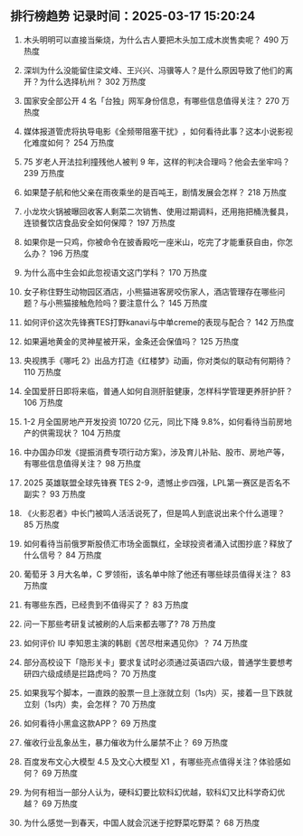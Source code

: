 
## 排行榜趋势 记录时间：2025-03-17 15:20:24
  
  1. 木头明明可以直接当柴烧，为什么古人要把木头加工成木炭售卖呢？ 490 万热度
    
  2. 深圳为什么没能留住梁文峰、王兴兴、冯骥等人？是什么原因导致了他们的离开？为什么选择杭州？ 302 万热度
    
  3. 国家安全部公开 4 名「台独」网军身份信息，有哪些信息值得关注？ 270 万热度
    
  4. 媒体报道管虎将执导电影《全频带阻塞干扰》​，如何看待此事？这本小说影视化难度如何？ 254 万热度
    
  5. 75 岁老人开法拉利撞残他人被判 9 年，这样的判决合理吗？他会去坐牢吗？ 239 万热度
    
  6. 如果楚子航和他父亲在雨夜乘坐的是百吨王，剧情发展会怎样？ 218 万热度
    
  7. 小龙坎火锅被曝回收客人剩菜二次销售、使用过期调料，还用拖把桶洗餐具，连锁餐饮店食品安全如何保障？ 197 万热度
    
  8. 如果你是一只鸡，你被命令在披香殿吃一座米山，吃完了才能重获自由，你怎么办？ 196 万热度
    
  9. 为什么高中生会如此忽视语文这门学科？ 170 万热度
    
  10. 女子称住野生动物园区酒店，小熊猫进客房咬伤家人，酒店管理存在哪些问题？与小熊猫接触危险吗？要注意什么？ 145 万热度
    
  11. 如何评价这次先锋赛TES打野kanavi与中单creme的表现与配合？ 142 万热度
    
  12. 如果遍地黄金的灵神星被开采，金条还会保值吗？ 125 万热度
    
  13. 央视携手《哪吒 2》出品方打造《红楼梦》动画，你对类似的联动有何期待？ 110 万热度
    
  14. 全国爱肝日即将来临，普通人如何自测肝脏健康，怎样科学管理更养肝护肝？ 106 万热度
    
  15. 1-2 月全国房地产开发投资 10720 亿元，同比下降 9.8%，如何看待当前房地产的供需现状？ 104 万热度
    
  16. 中办国办印发《提振消费专项行动方案》，涉及育儿补贴、股市、房地产等，有哪些信息值得关注？ 98 万热度
    
  17. 2025 英雄联盟全球先锋赛 TES 2-9，遗憾止步四强，LPL第一赛区是否名不副实？ 93 万热度
    
  18. 《火影忍者》中长门被鸣人活活说死了，但是鸣人到底说出来个什么道理？ 85 万热度
    
  19. 如何看待当前俄罗斯股债汇市场全面飘红，全球投资者涌入试图抄底？释放了什么信号？ 84 万热度
    
  20. 葡萄牙 3 月大名单，C 罗领衔，该名单中除了他还有哪些球员值得关注？ 83 万热度
    
  21. 有哪些东西，已经贵到不值得买了？ 83 万热度
    
  22. 问一下那些考研复试被刷的人后来都去哪了? 78 万热度
    
  23. 如何评价 IU 李知恩主演的韩剧《苦尽柑来遇见你》？ 74 万热度
    
  24. 部分高校设下「隐形关卡」要求复试时必须通过英语四六级，普通学生要想考研四六级成绩是拦路虎吗？ 70 万热度
    
  25. 如果我写个脚本，一直跌的股票一旦上涨就立刻（1s内）买，接着一旦下跌就立刻（1s内）卖，会怎样？ 70 万热度
    
  26. 如何看待小黑盒这款APP？ 69 万热度
    
  27. 催收行业乱象丛生，暴力催收为什么屡禁不止？ 69 万热度
    
  28. 百度发布文心大模型 4.5 及文心大模型 X1 ，有哪些亮点值得关注？体验感如何？ 69 万热度
    
  29. 为何有相当一部分人认为，硬科幻要比软科幻优越，软科幻又比科学奇幻优越？ 69 万热度
    
  30. 为什么感觉一到春天，中国人就会沉迷于挖野菜吃野菜？ 68 万热度
    